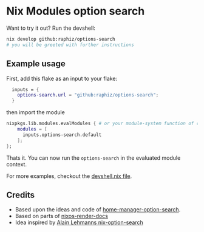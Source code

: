 # Nix Modules option search

Want to try it out? Run the devshell:

```bash
nix develop github:raphiz/options-search
# you will be greeted with further instructions
```

## Example usage

First, add this flake as an input to your flake:

```nix
  inputs = {
    options-search.url = "github:raphiz/options-search";
  }
```

then import the module

```nix
nixpkgs.lib.modules.evalModules { # or your module-system function of choice, eg. nixpkgs.lib.nixosSystem
    modules = [
      inputs.options-search.default
    ];
};
```

Thats it. You can now run the `options-search` in the evaluated module context.

For more examples, checkout the [devshell.nix file](./devshell.nix).

## Credits

* Based upon the ideas and code of [home-manager-option-search](https://mipmip.github.io/home-manager-option-search/).
* Based on parts of [nixos-render-docs](https://github.com/NixOS/nixpkgs/blob/master/pkgs/tools/nix/nixos-render-docs/src/nixos_render_docs)
* Idea inspired by [Alain Lehmanns nix-option-search](https://github.com/ciderale/nix-option-search)
